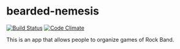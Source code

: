 bearded-nemesis
===============

[![Build Status](https://travis-ci.org/bearded-nemesis/bearded-nemesis.png?branch=master)](https://travis-ci.org/bearded-nemesis/bearded-nemesis) [![Code Climate](https://codeclimate.com/github/bearded-nemesis/bearded-nemesis.png)](https://codeclimate.com/github/bearded-nemesis/bearded-nemesis)

This is an app that allows people to organize games of Rock Band.